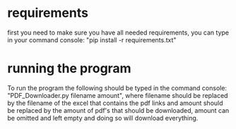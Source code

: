 # requirements
first you need to make sure you have all needed requirements, you can type in your command console: "pip install -r requirements.txt"


# running the program
To run the program the following should be typed in the command console: "PDF_Downloader.py filename amount", where filename should be replaced by the filename of the excel that contains the pdf links and amount should be replaced by the amount of pdf's that should be downloaded, amount can be omitted and left empty and doing so will download everything.
